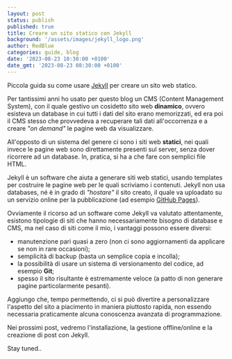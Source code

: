 ```yaml
---
layout: post
status: publish
published: true
title: Creare un sito statico con Jekyll
background: '/assets/images/jekyll_logo.png'
author: RedBlue
categories: guide, blog
date: '2023-08-23 10:30:00 +0100'
date_gmt: '2023-08-23 08:30:00 +0100'
---
```


Piccola guida su come usare [Jekyll](https://jekyllrb.com/) per creare un sito web statico.

Per tantissimi anni ho usato per questo blog un CMS (Content Management System), con il quale gestivo un cosidetto sito web **dinamico**, ovvero esisteva un database in cui tutti i dati del sito erano memorizzati, ed era poi il CMS stesso che provvedeva a recuperare tali dati all'occorrenza e a creare _"on demand"_ le pagine web da visualizzare.

All'opposto di un sistema del genere ci sono i siti web **statici**, nei quali invece le pagine web sono direttamente presenti sul server, senza dover ricorrere ad un database. In, pratica, si ha a che fare con semplici file HTML.

Jekyll è un software che aiuta a generare siti web statici, usando templates per costruire le pagine web per le quali scriviamo i contenuti. Jekyll non usa databases, né è in grado di _"hostare"_ il sito creato, il quale va uploadato su un servizio online per la pubblicazione (ad esempio [GitHub Pages](https://pages.github.com/)).

Ovviamente il ricorso ad un software come Jekyll va valutato attentamente, esistono tipologie di siti che hanno necessariamente bisogno di database e CMS, ma nel caso di siti come il mio, i vantaggi possono essere diversi:

* manutenzione pari quasi a zero (non ci sono aggiornamenti da applicare se non in rare occasioni);
* semplicità di backup (basta un semplice copia e incolla);
* la possibilità di usare un sistema di versionamento del codice, ad esempio **Git**;
* spesso il sito risultante è estremamente veloce (a patto di non generare pagine particolarmente pesanti).

Aggiungo che, tempo permettendo, ci si può divertire a personalizzare l'aspetto del sito a piacimento in maniera piuttosto rapida, non essendo necessaria praticamente alcuna conoscenza avanzata di programmazione.

Nei prossimi post, vedremo l'installazione, la gestione offline/online e la creazione di post con Jekyll.

Stay tuned..